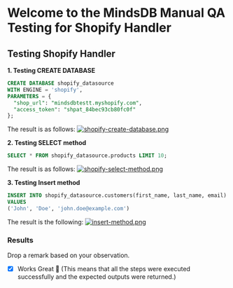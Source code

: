 # Welcome to the MindsDB Manual QA Testing for Shopify Handler

## Testing Shopify Handler

**1. Testing CREATE DATABASE**

```sql
CREATE DATABASE shopify_datasource
WITH ENGINE = 'shopify',
PARAMETERS = {
  "shop_url": "mindsdbtestt.myshopify.com",
  "access_token": "shpat_84bec93cb80fc0f"
};
```

The result is as follows:
[![shopify-create-database.png](https://i.postimg.cc/t70Vw72n/shopify-create-database.png)](https://postimg.cc/GTQ2s30b)


**2. Testing SELECT method**

```sql
SELECT * FROM shopify_datasource.products LIMIT 10;
```

The result is as follows:
[![shopify-select-method.png](https://i.postimg.cc/LXYW3074/shopify-select-method.png)](https://postimg.cc/k6CwnwqL)

**3. Testing Insert  method**


```sql
INSERT INTO shopify_datasource.customers(first_name, last_name, email)
VALUES 
('John', 'Doe', 'john.doe@example.com')
```

The result is the following:
[![insert-method.png](https://i.postimg.cc/dVhWpwhh/insert-method.png)](https://postimg.cc/3kHCDMCh)

### Results

Drop a remark based on your observation.
- [x] Works Great 💚 (This means that all the steps were executed successfully and the expected outputs were returned.)